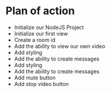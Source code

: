 # Plan of action
- Initialize our NodeJS Project
- Initialize our first view
- Create a room id
- Add the ability to view our own video
- Add styling
- Add the ability to create messages 
- Add styling 
- Add the ability to create messages
- Add mute button
- Add stop video button
